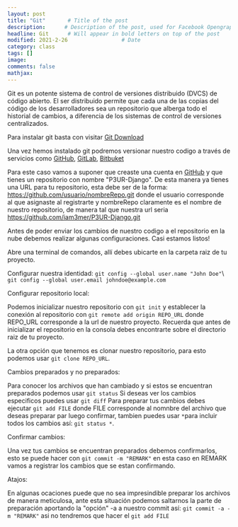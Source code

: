 ```yaml
---
layout: post
title: "Git"       # Title of the post
description:      # Description of the post, used for Facebook Opengraph & Twitter
headline: Git      # Will appear in bold letters on top of the post
modified: 2021-2-26                 # Date
category: class
tags: []
image: 
comments: false
mathjax:
---
```


Git es un potente sistema de control de versiones distribuido (DVCS) de código abierto. El ser distribuido permite que cada una de las copias del código de los desarrolladores sea un repositorio que alberga todo el historial de cambios, a diferencia de los sistemas de control de versiones centralizados.

Para instalar git basta con visitar <a href="https://git-scm.com/downloads">Git Download</a>

Una vez hemos instalado git podremos versionar nuestro codigo a través de servicios como <a href="https://github.com">GitHub</a>, <a href="https://gitlab.com">GitLab</a>, <a href="https://bitbucket.org">Bitbuket</a>

Para este caso vamos a suponer que creaste una cuenta en <a href="https://github.com">GitHub</a> y que tienes un repositorio con nombre "P3UR-Django". De esta manera ya tienes una URL para tu repositorio, esta debe ser de la forma: https://github.com/usuario/nombreRepo.git donde el usuario corresponde al que asignaste al registrarte y nombreRepo claramente es el nombre de nuestro repositorio, de manera tal que nuestra url seria https://github.com/iam3mer/P3UR-Django.git

Antes de poder enviar los cambios de nuestro codigo a el repositorio en la nube debemos realizar algunas configuraciones. Casi estamos listos!

Abre una terminal de comandos, allí debes ubicarte en la carpeta raiz de tu proyecto.

Configurar nuestra identidad:
`git config --global user.name "John Doe"`\\ 
`git config --global user.email johndoe@example.com`

Configurar repositorio local:

Podemos inicializar nuestro repositorio con `git init` y establecer la conexión al repositorio con `git remote add origin REPO_URL` donde REPO_URL corresponde a la url de nuestro proyecto. Recuerda que antes de inicializar el repositorio en la consola debes encontrarte sobre el directorio raiz de tu proyecto.

La otra opción que tenemos es clonar nuestro repositorio, para esto podemos usar `git clone REPO_URL`.

Cambios preparados y no preparados:

Para conocer los archivos que han cambiado y si estos se encuentran preparados podemos usar `git status`
Si deseas ver los cambios especificos puedes usar `git diff`
Para preparar tus cambios debes ejecutar `git add FILE` donde FILE corresponde al nomnbre del archivo que deseas preparar par luego confirmar, tambien puedes usar `*`para incluir todos los cambios así: `git status *`.

Confirmar cambios:

Una vez tus cambios se encuentran preparados debemos confirmarlos, esto se puede hacer con `git commit -m "REMARK"` en esta caso en REMARK vamos a registrar los cambios que se estan confirmando.

Atajos:

En algunas ocaciones puede que no sea impresindible preparar los archivos de manera meticulosa, ante esta situación podemos saltarnos la parte de preparación aportando la "opción" -a a nuestro commit así: `git commit -a -m "REMARK"` asi no tendremos que hacer el `git add FILE`

